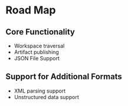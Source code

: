 # Road Map

## Core Functionality
- Workspace traversal
- Artifact publishing
- JSON File Support

## Support for Additional Formats
- XML parsing support
- Unstructured data support

